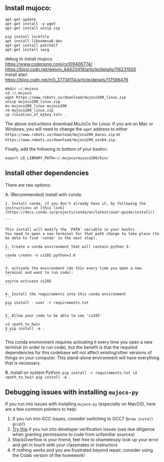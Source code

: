 ## Install mujoco:

```
apt-get update  
apt-get install -y wget  
apt-get install unzip zip

pip install lockfile
apt install libosmesa6-dev
apt-get install patchelf
apt-get install swig
```

debug to install mujoco  
https://www.codenong.com/cs109406774/  
https://blog.csdn.net/weixin_44420419/article/details/116231500  
install atari  
https://blog.csdn.net/m0_37738114/article/details/117586476


```
mkdir ~/.mujoco
cd ~/.mujoco
wget https://www.roboti.us/download/mujoco200_linux.zip
unzip mujoco200_linux.zip
mv mujoco200_linux mujoco200
rm mujoco200_linux.zip
cp <location_of_mjkey.txt> .
```
The above instructions download MuJoCo for Linux. If you are on Mac or Windows, you will need to change the `wget` address to either 
`https://www.roboti.us/download/mujoco200_macos.zip` or `https://www.roboti.us/download/mujoco200_win64.zip`.

Finally, add the following to bottom of your bashrc:
```
export LD_LIBRARY_PATH=~/.mujoco/mujoco200/bin/
```

## Install other dependencies


There are two options:

A. (Recommended) Install with conda:

	1. Install conda, if you don't already have it, by following the instructions at [this link](https://docs.conda.io/projects/conda/en/latest/user-guide/install/)

	```

	This install will modify the `PATH` variable in your bashrc.
	You need to open a new terminal for that path change to take place (to be able to find 'conda' in the next step).

	2. Create a conda environment that will contain python 3:
	```
	conda create -n cs285 python=3.6
	```

	3. activate the environment (do this every time you open a new terminal and want to run code):
	```
	source activate cs285
	```

	4. Install the requirements into this conda environment
	```
	pip install --user -r requirements.txt
	```

	5. Allow your code to be able to see 'cs285'
	```
	cd <path_to_hw1>
	$ pip install -e .
	```

This conda environment requires activating it every time you open a new terminal (in order to run code), but the benefit is that the required dependencies for this codebase will not affect existing/other versions of things on your computer. This stand-alone environment will have everything that is necessary.


B. Install on system Python:
	```
	pip install -r requirements.txt
  cd <path_to_hw1>
  pip install -e .
	```


## Debugging issues with installing `mujoco-py`

If you run into issues with installing `mujoco-py` (especially on MacOS), here are a few common pointers to help:
  1. If you run into GCC issues, consider switching to GCC7 (`brew install gcc@7`)
  2. [Try this](https://github.com/hashicorp/terraform/issues/23033#issuecomment-543507812) if you run into developer verification issues (use due diligence when granting permissions to code from unfamiliar sources)
  3. StackOverflow is your friend, feel free to shamelessly look up your error and get in touch with your classmates or instructors
  4. If nothing works and you are frustrated beyond repair, consider using the Colab version of the homework!
